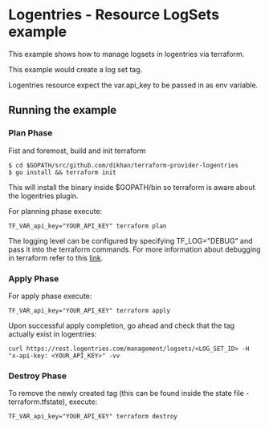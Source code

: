 # Logentries - Resource LogSets example

This example shows how to manage logsets in logentries via terraform.

This example would create a log set tag.

Logentries resource expect the var.api_key to be passed in as env variable.

## Running the example

### Plan Phase

Fist and foremost, build and init terraform

```
$ cd $GOPATH/src/github.com/dikhan/terraform-provider-logentries
$ go install && terraform init
```

This will install the binary inside $GOPATH/bin so terraform is aware about the logentries plugin.

For planning phase execute:

```
TF_VAR_api_key="YOUR_API_KEY" terraform plan
```

The logging level can be configured by specifying TF_LOG="DEBUG" and pass it into the terraform commands. 
For more information about debugging in terraform refer to this [link](https://www.terraform.io/docs/internals/debugging.html).

### Apply Phase

For apply phase execute:

```
TF_VAR_api_key="YOUR_API_KEY" terraform apply
```

Upon successful apply completion, go ahead and check that the tag actually exist in logentries:

```
curl https://rest.logentries.com/management/logsets/<LOG_SET_ID> -H "x-api-key: <YOUR_API_KEY>" -vv
```

### Destroy Phase

To remove the newly created tag (this can be found inside the state file - terraform.tfstate), execute:

```
TF_VAR_api_key="YOUR_API_KEY" terraform destroy
```

